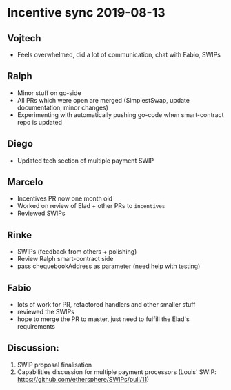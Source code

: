 # Incentive sync 2019-08-13
## Vojtech
- Feels overwhelmed, did a lot of communication, chat with Fabio, SWIPs

## Ralph
- Minor stuff on go-side
- All PRs which were open are merged (SimplestSwap, update documentation, minor changes)
- Experimenting with automatically pushing go-code when smart-contract repo is updated

## Diego
- Updated tech section of multiple payment SWIP

## Marcelo
- Incentives PR now one month old
- Worked on review of Elad + other PRs to `incentives`
- Reviewed SWIPs

## Rinke
- SWIPs (feedback from others + polishing)
- Review Ralph smart-contract side
- pass chequebookAddress as parameter (need help with testing)

## Fabio
- lots of work for PR, refactored handlers and other smaller stuff
- reviewed the SWIPs
- hope to merge the PR to master, just need to fulfill the Elad's requirements

## Discussion:
1. SWIP proposal finalisation
2. Capabilities discussion for multiple payment processors (Louis' SWIP: https://github.com/ethersphere/SWIPs/pull/11)

